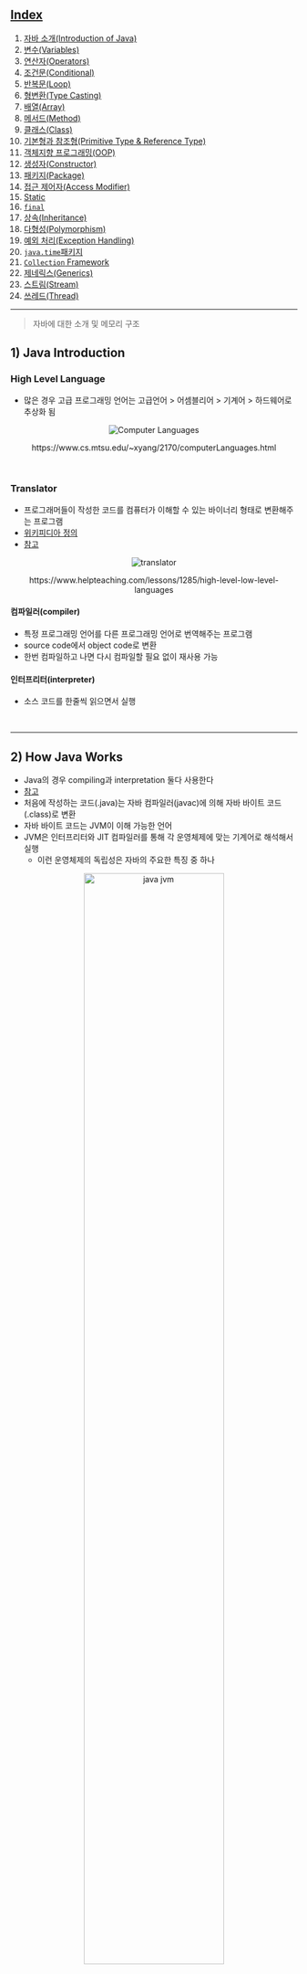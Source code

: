 ## [Index](https://github.com/seungki1011/Data-Engineering/blob/main/java/notes/JavaIndex.md)

1. [자바 소개(Introduction of Java)](https://github.com/seungki1011/Data-Engineering/blob/main/java/notes/(1)%20StartingJava.md)
2. [변수(Variables)](https://github.com/seungki1011/Data-Engineering/blob/main/java/notes/(2)%20Variables.md)
3. [연산자(Operators)](https://github.com/seungki1011/Data-Engineering/blob/main/java/notes/(3)%20Operators.md)
4. [조건문(Conditional)](https://github.com/seungki1011/Data-Engineering/blob/main/java/notes/(4)%20Conditional.md)
5. [반복문(Loop)](https://github.com/seungki1011/Data-Engineering/blob/main/java/notes/(5)%20Loop.md)
6. [형변환(Type Casting)](https://github.com/seungki1011/Data-Engineering/blob/main/java/notes/(6)%20Typecasting.md)
7. [배열(Array)](https://github.com/seungki1011/Data-Engineering/blob/main/java/notes/(7)%20Array.md)
8. [메서드(Method)](https://github.com/seungki1011/Data-Engineering/blob/main/java/notes/(8)%20Method.md)
9. [클래스(Class)](https://github.com/seungki1011/Data-Engineering/blob/main/java/notes/(9)%20Class.md)
10. [기본형과 참조형(Primitive Type & Reference Type)](https://github.com/seungki1011/Data-Engineering/blob/main/java/notes/(10)%20Reference%20Type.md)
11. [객체지향 프로그래밍(OOP)](https://github.com/seungki1011/Data-Engineering/blob/main/java/notes/(11)%20OOP.md)
12. [생성자(Constructor)](https://github.com/seungki1011/Data-Engineering/blob/main/java/notes/(12)%20Constructor.md)
13. [패키지(Package)](https://github.com/seungki1011/Data-Engineering/blob/main/java/notes/(13)%20Package.md)
14. [접근 제어자(Access Modifier)](https://github.com/seungki1011/Data-Engineering/blob/main/java/notes/(14)%20Access%20Modifier.md)
15. [Static](https://github.com/seungki1011/Data-Engineering/blob/main/java/notes/(15)%20Static.md)
16. [```final```](https://github.com/seungki1011/Data-Engineering/blob/main/java/notes/(16)%20Constant.md)
17. [상속(Inheritance)](https://github.com/seungki1011/Data-Engineering/blob/main/java/notes/(17)%20Inheritance.md)
18. [다형성(Polymorphism)](https://github.com/seungki1011/Data-Engineering/blob/main/java/notes/(18)%20Polymorphism.md)
19. [예외 처리(Exception Handling)](https://github.com/seungki1011/Data-Engineering/blob/main/java/notes/(20)%20Exception.md)
20. [```java.time```패키지](https://github.com/seungki1011/Data-Engineering/blob/main/java/notes/(21)%20Date%26Time.md)
21. [```Collection``` Framework](https://github.com/seungki1011/Data-Engineering/blob/main/java/notes/(22)%20Collection.md)
22. [제네릭스(Generics)]()
23. [스트림(Stream)]()
24. [쓰레드(Thread)]()

---

> 자바에 대한 소개 및 메모리 구조

## 1) Java Introduction

### High Level Language

* 많은 경우 고급 프로그래밍 언어는 고급언어 > 어셈블리어 > 기계어 > 하드웨어로 추상화 됨

<p align="center">   <img src="img/computer-languages.png" alt="Computer Languages"> </p>

<p align="center">https://www.cs.mtsu.edu/~xyang/2170/computerLanguages.html</p>

<br>

### Translator

* 프로그래머들이 작성한 코드를 컴퓨터가 이해할 수 있는 바이너리 형태로 변환해주는 프로그램
* [위키피디아 정의](https://en.wikipedia.org/wiki/Translator_(computing))
* [참고](https://www.helpteaching.com/lessons/1285/high-level-low-level-languages)

<p align="center">   <img src="img/translator.png" alt="translator"> </p>

<p align="center">https://www.helpteaching.com/lessons/1285/high-level-low-level-languages</p>

#### 컴파일러(compiler)

* 특정 프로그래밍 언어를 다른 프로그래밍 언어로 번역해주는 프로그램
* source code에서 object code로 변환
* 한번 컴파일하고 나면 다시 컴파일할 필요 없이 재사용 가능

#### 인터프리터(interpreter)

* 소스 코드를 한줄씩 읽으면서 실행

<br>

---

## 2) How Java Works

* Java의 경우 compiling과 interpretation 둘다 사용한다
* [참고](https://www.geeksforgeeks.org/compilation-execution-java-program/)
* 처음에 작성하는 코드(.java)는 자바 컴파일러(javac)에 의해 자바 바이트 코드(.class)로 변환
* 자바 바이트 코드는 JVM이 이해 가능한 언어
* JVM은 인터프리터와 JIT 컴파일러를 통해 각 운영체제에 맞는 기계어로 해석해서 실행
  * 이런 운영체제의 독립성은 자바의 주요한 특징 중 하나

<p align="center">   <img src="img/java_exec.jpeg" alt="java jvm" style="width: 70%;"> </p>

<p align="center">https://www.geeksforgeeks.org/compilation-execution-java-program/</p>

* 컴파일 : ```javac Main.java``` (```Main.class```파일 생성)
* 실행 : ```java Main```
* IDE를 사용하는 경우 보통 위의 과정을 한번에 처리해줌

<br>

---

## 3) Java Memory Structure

<p align="center">   <img src="img/javamemory1.png" alt="java memory area" style="width: 70%;"> </p>

<p align="center">https://www.geeksforgeeks.org/java-memory-management/</p>

<p align="center">   <img src="img/javamemory2.png" alt="java memory area" style="width: 70%;"> </p>

<p align="center">https://www.codelatte.io/courses/java_programming_basic/KUYNAB4TEI5KNSJV</p>

<br>

### 메서드 영역(Method Area)

* 프로그램을 실행하는데 필요한 공통 데이터 관리 (모든 영역에서 공유)
  * 예를 들어 메서드는 메서드 영역에서 공통으로 관리되고 실행된다

* 클래스 정보
  * 클래스의 실행 코드(바이트 코드)
  * 클래스의  필드, 메서드, 생성자 코드등의 모든 실행 코드가 존재
* ```static```영역: ```static```변수 보관
* Runtime Constant Pool

### 스택 영역(Stack Area)

* 자바 실행 시, 하나의 실행 스택 생성
* 각 스택 프레임은 지역 변수, 중간 연산 결과, 메서드 호출 등의 정보 포함
* 메서드 호출 시 스택 프레임이 하나 쌓이고, 메서드 종료시 해당 스택 프레임 제거
  * 스택 프레임 종료시 지역 변수도 함께 제거됨

* 스택 영역은 각 쓰레드(thread)별로 하나의 실행 스택이 생성됨
* Stack Overflow라는 것은 가능한 스택 영역을 초과하는 경우 발생
  * 보통 지나치게 깊은 재귀나 콜체인 때문에 발생

### 힙 영역(Heap Area)

* 인스턴스와 배열이 생성되는 영역
  * 인스턴스 변수 등이 여기에 포함

* 대부분 GC가 이루어지는 영역
  * 참조되지 않는 인스턴스는 GC에 의해 제거
* String Constant Pool

<br>

---

## 4) Further Reading

* JIT 컴파일러
* 클래스 로더
* JVM의 구조
* 메모리 구조
* Java Permgen vs Metaspace

<br>

## Reference

---

1. [김영한의 자바 입문](https://www.inflearn.com/course/%EA%B9%80%EC%98%81%ED%95%9C%EC%9D%98-%EC%9E%90%EB%B0%94-%EC%9E%85%EB%AC%B8)
2. [https://www.geeksforgeeks.org/compilation-execution-java-program/](https://www.geeksforgeeks.org/compilation-execution-java-program/)
3. [https://www.helpteaching.com/lessons/1285/high-level-low-level-languages](https://www.helpteaching.com/lessons/1285/high-level-low-level-languages)
4. [https://www.geeksforgeeks.org/java-memory-management/](https://www.geeksforgeeks.org/java-memory-management/)
5. [https://www.codelatte.io/courses/java_programming_basic/KUYNAB4TEI5KNSJV](https://www.codelatte.io/courses/java_programming_basic/KUYNAB4TEI5KNSJV)

